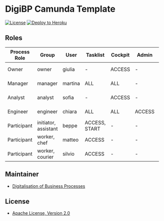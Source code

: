 # DigiBP Camunda Template

[![License](http://img.shields.io/:license-apache-blue.svg)](http://www.apache.org/licenses/LICENSE-2.0.html)
[![Deploy to Heroku](https://img.shields.io/badge/deploy%20to-Heroku-6762a6.svg?longCache=true)](https://heroku.com/deploy)

## Roles

| Process Role 	| Group     	        | User    	| Tasklist   	| Cockpit 	| Admin 	| Name            	|
|--------------	|-----------	        |---------	|------------	|---------	|-------	|-----------------	|
| Owner        	| owner     	        | giulia  	| -          	| ACCESS    | -     	| Giulia Ricci    	|
| Manager      	| manager   	        | martina 	| ALL        	| ALL     	| -     	| Martina Russo   	|
| Analyst      	| analyst   	        | sofia   	| -          	| ACCESS    | -     	| Sofia Conti     	|
| Engineer     	| engineer  	        | chiara  	| ALL        	| ALL     	| ACCESS   	| Chiara Lombardi 	|
| Participant  	| initiator, assistant 	| beppe   	| ACCESS, START | -       	| -     	| Beppe Ferrari   	|
| Participant  	| worker, chef          | matteo  	| ACCESS        | -       	| -     	| Matteo Alfonsi  	|
| Participant  	| worker, courier       | silvio  	| ACCESS        | -       	| -     	| Silvio Esposito 	|

## Maintainer
- [Digitalisation of Business Processes](https://github.com/digibp)

## License

- [Apache License, Version 2.0](https://github.com/DigiBP/digibp-archetype-camunda-boot/blob/master/LICENSE)